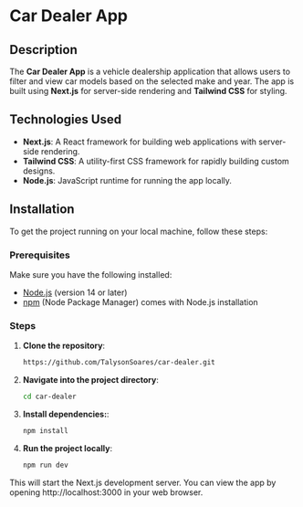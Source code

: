 # Car Dealer App

## Description

The **Car Dealer App** is a vehicle dealership application that allows users to filter and view car models based on the selected make and year. The app is built using **Next.js** for server-side rendering and **Tailwind CSS** for styling.

## Technologies Used

- **Next.js**: A React framework for building web applications with server-side rendering.
- **Tailwind CSS**: A utility-first CSS framework for rapidly building custom designs.
- **Node.js**: JavaScript runtime for running the app locally.

## Installation

To get the project running on your local machine, follow these steps:

### Prerequisites

Make sure you have the following installed:

- [Node.js](https://nodejs.org/) (version 14 or later)
- [npm](https://www.npmjs.com/) (Node Package Manager) comes with Node.js installation

### Steps

1. **Clone the repository**:
   ```bash
   https://github.com/TalysonSoares/car-dealer.git
   ```
2. **Navigate into the project directory**:
   ```bash
   cd car-dealer
   ```
3. **Install dependencies:**:
   ```bash
   npm install
   ```
4. **Run the project locally**:
   ```bash
   npm run dev
   ```

This will start the Next.js development server. You can view the app by opening http://localhost:3000 in your web browser.